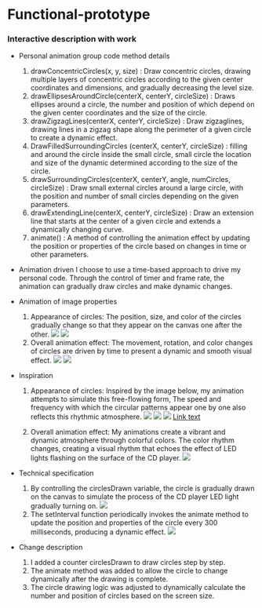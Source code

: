 # Functional-prototype
### Interactive description with work

- Personal animation group code method details
  1. drawConcentricCircles(x, y, size) : Draw concentric circles, drawing multiple layers of concentric circles according to the given center coordinates and dimensions, and gradually decreasing the level size.
  2. drawEllipsesAroundCircle(centerX, centerY, circleSize) : Draws ellipses around a circle, the number and position of which depend on the given center coordinates and the size of the circle.
  3. drawZigzagLines(centerX, centerY, circleSize) : Draw zigzaglines, drawing lines in a zigzag shape along the perimeter of a given circle to create a dynamic effect.
  4. DrawFilledSurroundingCircles (centerX, centerY, circleSize) : filling and around the circle inside the small circle, small circle the location and size of the dynamic determined according to the size of the circle.
  5. drawSurroundingCircles(centerX, centerY, angle, numCircles, circleSize) : Draw small external circles around a large circle, with the position and number of small circles depending on the given parameters.
  6. drawExtendingLine(centerX, centerY, circleSize) : Draw an extension line that starts at the center of a given circle and extends a dynamically changing curve.
  7. animate() : A method of controlling the animation effect by updating the position or properties of the circle based on changes in time or other parameters.

- Animation driven
  I choose to use a time-based approach to drive my personal code. Through the control of timer and frame rate, the animation can gradually draw circles and make dynamic changes.
   
- Animation of image properties
   1. Appearance of circles: The position, size, and color of the circles gradually change so that they appear on the canvas one after the other.
      ![](assets//4.png)
      ![](assets//2.png)
   2. Overall animation effect: The movement, rotation, and color changes of circles are driven by time to present a dynamic and smooth visual effect.
      ![](assets//3.png)
      ![](assets//5.png)
   
- Inspiration
  1. Appearance of circles: Inspired by the image below, my animation attempts to simulate this free-flowing form, The speed and frequency with which the circular patterns appear one by one also reflects this rhythmic atmosphere.
   ![](assets//截屏2024-05-27%20下午6.22.51.png)
   ![](assets//截屏2024-05-27%20下午6.22.59.png)
   ![](assets//截屏2024-05-27%20下午6.23.59.png)
   [Link text](https://openprocessing.org/sketch/2230988)

  2. Overall animation effect: My animations create a vibrant and dynamic atmosphere through colorful colors. The color rhythm changes, creating a visual rhythm that echoes the effect of LED lights flashing on the surface of the CD player.
   ![](assets//image3.png)
  
- Technical specification
  1. By controlling the circlesDrawn variable, the circle is gradually drawn on the canvas to simulate the process of the CD player LED light gradually turning on.
     ![](assets//8.png)
  2. The setInterval function periodically invokes the animate method to update the position and properties of the circle every 300 milliseconds, producing a dynamic effect.
     ![](assets//7.png)

- Change description
  1. I added a counter circlesDrawn to draw circles step by step.
  2. The animate method was added to allow the circle to change dynamically after the drawing is complete.
  3. The circle drawing logic was adjusted to dynamically calculate the number and position of circles based on the screen size.

